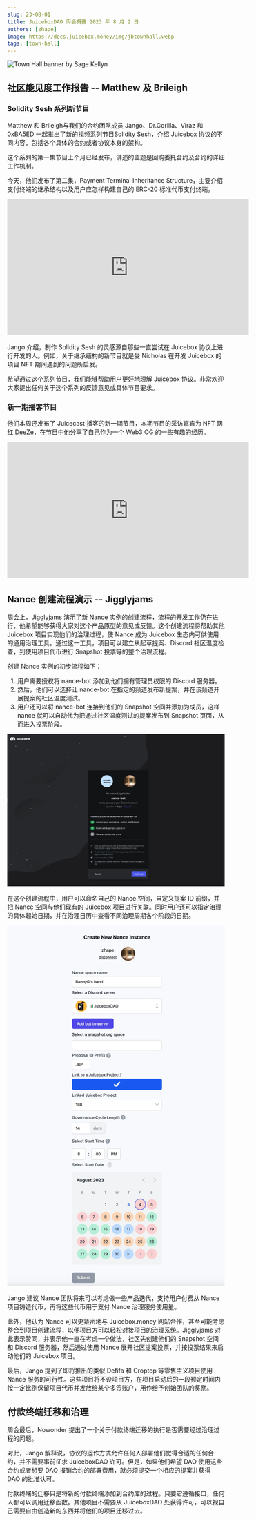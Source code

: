 ```yaml
---
slug: 23-08-01
title: JuiceboxDAO 周会概要 2023 年 8 月 2 日
authors: [zhape]
image: https://docs.juicebox.money/img/jbtownhall.webp
tags: [town-hall]
---
```


![Town Hall banner by Sage Kellyn](https://docs.juicebox.money/img/jbtownhall.webp)

## 社区能见度工作报告 -- Matthew 及 Brileigh

### Solidity Sesh 系列新节目

Matthew 和 Brileigh与我们的合约团队成员 Jango、Dr.Gorilla、Viraz 和 0xBA5ED 一起推出了新的视频系列节目Solidity Sesh，介绍 Juicebox 协议的不同内容，包括各个具体的合约或者协议本身的架构。

这个系列的第一集节目上个月已经发布，讲述的主题是回购委托合约及合约的详细工作机制。

今天，他们发布了第二集，Payment Terminal Inheritance Structure，主要介绍支付终端的继承结构以及用户应怎样构建自己的 ERC-20 标准代币支付终端。

<iframe width="560" height="315" src="https://www.youtube.com/embed/CWkmCh0wjdg" title="YouTube video player" frameborder="0" allow="accelerometer; autoplay; clipboard-write; encrypted-media; gyroscope; picture-in-picture; web-share" allowfullscreen></iframe>

Jango 介绍，制作 Solidity Sesh 的灵感源自那些一直尝试在 Juicebox 协议上进行开发的人。例如，关于继承结构的新节目就是受 Nicholas 在开发 Juicebox 的项目 NFT 期间遇到的问题所启发。

希望通过这个系列节目，我们能够帮助用户更好地理解 Juicebox 协议。非常欢迎大家提出任何关于这个系列的反馈意见或具体节目要求。

### 新一期播客节目

他们本周还发布了 Juicecast 播客的新一期节目，本期节目的采访嘉宾为 NFT 网红 [DeeZe](https://twitter.com/deeze)，在节目中他分享了自己作为一个 Web3 OG 的一些有趣的经历。

<iframe width="560" height="315" src="https://www.youtube.com/embed/R5xoInP0JxE" title="YouTube video player" frameborder="0" allow="accelerometer; autoplay; clipboard-write; encrypted-media; gyroscope; picture-in-picture; web-share" allowfullscreen></iframe>

## Nance 创建流程演示 --  Jigglyjams

周会上，Jigglyjams 演示了新 Nance 实例的创建流程，流程的开发工作仍在进行，他希望能够获得大家对这个产品原型的意见或反馈。这个创建流程将帮助其他 Juicebox 项目实现他们的治理过程，使 Nance 成为 Juicebox 生态内可供使用的通用治理工具。通过这一工具，项目可以建立从起草提案、Discord 社区温度检查，到使用项目代币进行 Snapshot 投票等的整个治理流程。

   创建 Nance 实例的初步流程如下：

   1. 用户需要授权将 nance-bot 添加到他们拥有管理员权限的 Discord 服务器。
   2. 然后，他们可以选择让 nance-bot 在指定的频道发布新提案，并在该频道开展提案的社区温度测试。
   3. 用户还可以将 nance-bot 连接到他们的 Snapshot 空间并添加为成员，这样 nance 就可以自动代为把通过社区温度测试的提案发布到 Snapshot 页面，从而进入投票阶段。

![Authorize Discrod permission to Nance bot](auth_discord.webp)

在这个创建流程中，用户可以命名自己的 Nance 空间，自定义提案 ID 前缀，并把 Nance 空间与他们现有的 Juicebox 项目进行关联。同时用户还可以指定治理的具体起始日期，并在治理日历中查看不同治理周期各个阶段的日期。

![Create flow of a new Nance instance](Nance_create_flow.webp)

Jango 建议 Nance 团队将来可以考虑做一些产品迭代，支持用户付费从 Nance 项目铸造代币，再将这些代币用于支付 Nance 治理服务使用量。

此外，他认为 Nance 可以更紧密地与 Juicebox.money 网站合作，甚至可能考虑整合到项目创建流程，以便项目方可以轻松对接项目的治理系统。Jigglyjams 对此表示赞同，并表示他一直在考虑一个做法，社区先创建他们的 Snapshot 空间 和 Discord 服务器，然后通过使用 Nance 展开社区提案投票，并按投票结果来启动他们的 Juicebox 项目。

最后，Jango 提到了即将推出的类似 Defifa 和 Croptop 等零售主义项目使用 Nance 服务的可行性。这些项目将不设项目方，在项目启动后的一段预定时间内按一定比例保留项目代币并发放给某个多签账户，用作给予创始团队的奖励。

## 付款终端迁移和治理

周会最后，Nowonder 提出了一个关于付款终端迁移的执行是否需要经过治理过程的问题。

对此，Jango 解释说，协议的运作方式允许任何人部署他们觉得合适的任何合约，并不需要事前征求 JuiceboxDAO 许可。但是，如果他们希望 DAO 使用这些合约或者想要 DAO 报销合约的部署费用，就必须提交一个相应的提案并获得 DAO 的批准认可。

付款终端的迁移只是将新的付款终端添加到合约库的过程。只要它遵循接口，任何人都可以调用迁移函数。其他项目不需要从 JuiceboxDAO 处获得许可，可以视自己需要自由创造新的东西并将他们的项目迁移过去。